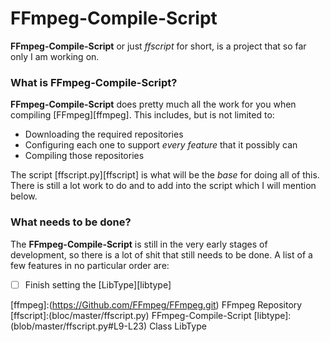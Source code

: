 # FFmpeg-Compile-Script
**FFmpeg-Compile-Script** or just *ffscript* for short, is a project that so far only I am working on.
### What is FFmpeg-Compile-Script?
**FFmpeg-Compile-Script** does pretty much all the work for you when compiling [FFmpeg][ffmpeg].  This includes, but is
not limited to:
- Downloading the required repositories
- Configuring each one to support *every feature* that it possibly can
- Compiling those repositories

The script [ffscript.py][ffscript] is what will be the *base* for doing all of this.  There is still a lot work to do
and to add into the script which I will mention below.

### What needs to be done?
The **FFmpeg-Compile-Script** is still in the very early stages of development, so there is a lot of shit that still
needs to be done.  A list of a few features in no particular order are:
- [ ] Finish setting the [LibType][libtype]

[ffmpeg]:(https://Github.com/FFmpeg/FFmpeg.git) FFmpeg Repository
[ffscript]:(bloc/master/ffscript.py) FFmpeg-Compile-Script
[libtype]:(blob/master/ffscript.py#L9-L23) Class LibType
